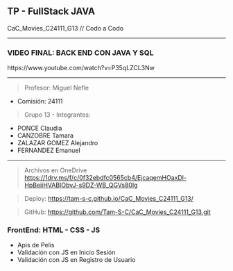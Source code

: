 <h2>TP - FullStack JAVA</h2>
CaC_Movies_C24111_G13 // Codo a Codo

-----

<h3> VIDEO FINAL: BACK END CON JAVA Y SQL</h3>
https://www.youtube.com/watch?v=P35qLZCL3Nw

-----

> Profesor: Miguel Nefle
- Comisión: 24111

> Grupo 13 - Integrantes:
- PONCE Claudia
- CANZOBRE Tamara
- ZALAZAR GOMEZ Alejandro
- FERNANDEZ Emanuel

-----

> Archivos en OneDrive
https://1drv.ms/f/c/0f32ebdfc0565cb4/EjcaqemHOaxDl-HpBeiiHVABIObvJ-s9DZ-WB_QGVs80lg

> Deploy: https://tam-s-c.github.io/CaC_Movies_C24111_G13/

> GitHub: https://github.com/Tam-S-C/CaC_Movies_C24111_G13.git

<h3>FrontEnd: HTML - CSS - JS</h3>

+ Apis de Pelis
+ Validación con JS en Inicio Sesión
+ Validación con JS en Registro de Usuario


